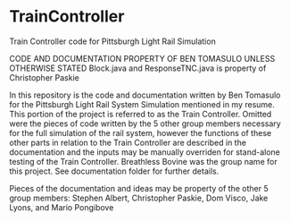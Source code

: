 # TrainController

Train Controller code for Pittsburgh Light Rail Simulation

CODE AND DOCUMENTATION PROPERTY OF BEN TOMASULO UNLESS OTHERWISE STATED
Block.java and ResponseTNC.java is property of Christopher Paskie

 In this repository is the code and documentation written by Ben Tomasulo for the Pittsburgh Light Rail System Simulation mentioned in my resume.  This portion of the project is referred to as the Train Controller.  Omitted were the pieces of code written by the 5 other group members necessary for the full simulation of the rail system, however the functions of these other parts in relation to the Train Controller are described in the documentation and the inputs may be manually overriden for stand-alone testing of the Train Controller. Breathless Bovine was the group name for this project.  See documentation folder for further details.

Pieces of the documentation and ideas may be property of the other 5 group members: Stephen Albert, Christopher Paskie, Dom Visco, Jake Lyons, and Mario Pongibove
